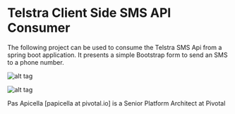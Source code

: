 <h1> Telstra Client Side SMS API Consumer </h1>

The following project can be used to consume the Telstra SMS Api from a spring boot application. It presents a simple Bootstrap form to send
an SMS to a phone number.

![alt tag](https://dl.dropboxusercontent.com/u/15829935/platform-demos/images/piv-telstra-sms1.png)

![alt tag](https://dl.dropboxusercontent.com/u/15829935/platform-demos/images/piv-telstra-sms2.png)

Pas Apicella [papicella at pivotal.io] is a Senior Platform Architect at Pivotal
